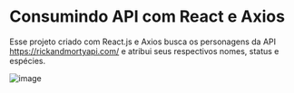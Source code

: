 # Consumindo API com React e Axios

Esse projeto criado com React.js e Axios busca os personagens da API https://rickandmortyapi.com/ e atribui seus respectivos nomes, status e espécies.  

![image](https://github.com/elidagouv/rick-and-morty/assets/101360381/81fee1d9-ca0b-4261-b4b5-c6a4188d0ff5)
